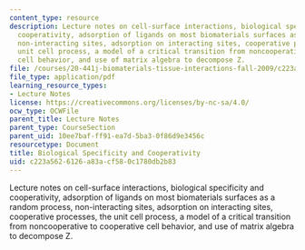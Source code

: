 ```yaml
---
content_type: resource
description: Lecture notes on cell-surface interactions, biological specificity and
  cooperativity, adsorption of ligands on most biomaterials surfaces as a random process,
  non-interacting sites, adsorption on interacting sites, cooperative processes, the
  unit cell process, a model of a critical transition from noncooperative to cooperative
  cell behavior, and use of matrix algebra to decompose Z.
file: /courses/20-441j-biomaterials-tissue-interactions-fall-2009/c223a5626126a83acf580c1780db2b83_MIT20_441JF09_lec14_iy.pdf
file_type: application/pdf
learning_resource_types:
- Lecture Notes
license: https://creativecommons.org/licenses/by-nc-sa/4.0/
ocw_type: OCWFile
parent_title: Lecture Notes
parent_type: CourseSection
parent_uid: 10ee7baf-ff91-ea7d-5ba3-0f86d9e3456c
resourcetype: Document
title: Biological Specificity and Cooperativity
uid: c223a562-6126-a83a-cf58-0c1780db2b83
---
```

Lecture notes on cell-surface interactions, biological specificity and cooperativity, adsorption of ligands on most biomaterials surfaces as a random process, non-interacting sites, adsorption on interacting sites, cooperative processes, the unit cell process, a model of a critical transition from noncooperative to cooperative cell behavior, and use of matrix algebra to decompose Z.